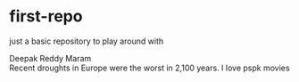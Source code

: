 # first-repo
just a basic repository to play around with

Deepak Reddy Maram  
Recent droughts in Europe were the worst in 2,100 years.
 I love pspk movies